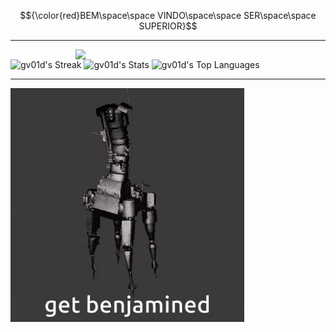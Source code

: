 
$${\color{red}BEM\space\space VINDO\space\space SER\space\space SUPERIOR}$$

***

<img src="gifs/shannon-sharpe-v1.gif" width="400px" align="right">
 
![gv01d's Streak](https://github-readme-streak-stats.herokuapp.com/?user=gv01d&theme=maroongold&hide_border=false)
![gv01d's Stats](https://github-readme-stats.vercel.app/api?username=gv01d&theme=maroongold&show_icons=true&hide_border=false&count_private=true)
![gv01d's Top Languages](https://github-readme-stats.vercel.app/api/top-langs/?username=gv01d&theme=maroongold&show_icons=true&hide_border=false&layout=compact)
***

<img src="gifs/ultrakill-7-4.gif">

<!--
**gv01d/gv01d** is a ✨ _special_ ✨ repository because its `README.md` (this file) appears on your GitHub profile.

Here are some ideas to get you started:

- 🔭 I’m currently working on ...
- 🌱 I’m currently learning ...
- 👯 I’m looking to collaborate on ...
- 🤔 I’m looking for help with ...
- 💬 Ask me about ...
- 📫 How to reach me: ...
- 😄 Pronouns: ...
- ⚡ Fun fact: ...
-->
